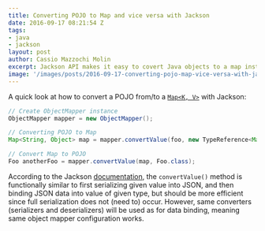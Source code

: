 ```yaml
---
title: Converting POJO to Map and vice versa with Jackson
date: 2016-09-17 08:21:54 Z
tags:
- java
- jackson
layout: post
author: Cassio Mazzochi Molin
excerpt: Jackson API makes it easy to covert Java objects to a map instance and vice versa.
image: '/images/posts/2016-09-17-converting-pojo-map-vice-versa-with-jackson/cover.jpg'
---
```


A quick look at how to convert a POJO from/to a [`Map<K, V>`][1] with Jackson:

```java
// Create ObjectMapper instance
ObjectMapper mapper = new ObjectMapper();

// Converting POJO to Map
Map<String, Object> map = mapper.convertValue(foo, new TypeReference<Map<String, Object>>() {});

// Convert Map to POJO
Foo anotherFoo = mapper.convertValue(map, Foo.class);
```

According to the Jackson [documentation][2], the `convertValue()` method is functionally similar to first serializing given value into JSON, and then binding JSON data into value of given type, but should be more efficient since full serialization does not (need to) occur. However, same converters (serializers and deserializers) will be used as for data binding, meaning same object mapper configuration works.

[1]: https://docs.oracle.com/javase/8/docs/api/java/util/Map.html
[2]: https://fasterxml.github.io/jackson-databind/javadoc/2.8/com/fasterxml/jackson/databind/ObjectMapper.html#convertValue(java.lang.Object,%20java.lang.Class)
